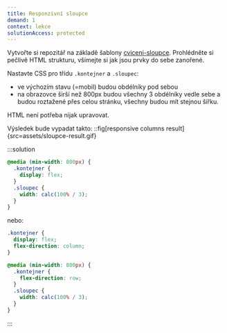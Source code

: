 ```yaml
---
title: Responzivní sloupce
demand: 1
context: lekce
solutionAccess: protected
---
```


Vytvořte si repozitář na základě šablony [cviceni-sloupce](https://github.com/Czechitas-podklady-WEB/cviceni-sloupce).
Prohlédněte si pečlivě HTML strukturu, všímejte si jak jsou prvky do sebe zanořené.

Nastavte CSS pro třídu `.kontejner` a `.sloupec`:

- ve výchozím stavu (=mobil) budou obdélníky pod sebou
- na obrazovce širší než 800px budou všechny 3 obdélníky vedle sebe a budou roztažené přes celou stránku, všechny budou mít stejnou šířku.

HTML není potřeba nijak upravovat.

Výsledek bude vypadat takto:
::fig[responsive columns result]{src=assets/sloupce-result.gif}

:::solution

```css
@media (min-width: 800px) {
  .kontejner {
    display: flex;
  }
  .sloupec {
    width: calc(100% / 3);
  }
}
```

nebo:

```css
.kontejner {
  display: flex;
  flex-direction: column;
}

@media (min-width: 800px) {
  .kontejner {
    flex-direction: row;
  }
  .sloupec {
    width: calc(100% / 3);
  }
}
```

:::
